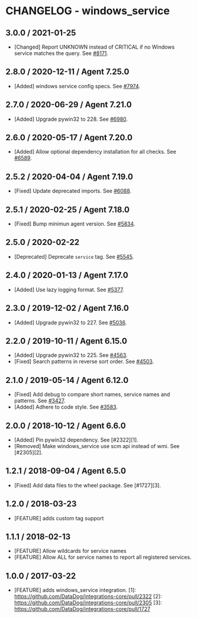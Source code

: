 # CHANGELOG - windows_service

## 3.0.0 / 2021-01-25

* [Changed] Report UNKNOWN instead of CRITICAL if no Windows service matches the query. See [#8171](https://github.com/DataDog/integrations-core/pull/8171).

## 2.8.0 / 2020-12-11 / Agent 7.25.0

* [Added] windows service config specs. See [#7974](https://github.com/DataDog/integrations-core/pull/7974).

## 2.7.0 / 2020-06-29 / Agent 7.21.0

* [Added] Upgrade pywin32 to 228. See [#6980](https://github.com/DataDog/integrations-core/pull/6980).

## 2.6.0 / 2020-05-17 / Agent 7.20.0

* [Added] Allow optional dependency installation for all checks. See [#6589](https://github.com/DataDog/integrations-core/pull/6589).

## 2.5.2 / 2020-04-04 / Agent 7.19.0

* [Fixed] Update deprecated imports. See [#6088](https://github.com/DataDog/integrations-core/pull/6088).

## 2.5.1 / 2020-02-25 / Agent 7.18.0

* [Fixed] Bump minimun agent version. See [#5834](https://github.com/DataDog/integrations-core/pull/5834).

## 2.5.0 / 2020-02-22

* [Deprecated] Deprecate `service` tag. See [#5545](https://github.com/DataDog/integrations-core/pull/5545).

## 2.4.0 / 2020-01-13 / Agent 7.17.0

* [Added] Use lazy logging format. See [#5377](https://github.com/DataDog/integrations-core/pull/5377).

## 2.3.0 / 2019-12-02 / Agent 7.16.0

* [Added] Upgrade pywin32 to 227. See [#5036](https://github.com/DataDog/integrations-core/pull/5036).

## 2.2.0 / 2019-10-11 / Agent 6.15.0

* [Added] Upgrade pywin32 to 225. See [#4563](https://github.com/DataDog/integrations-core/pull/4563).
* [Fixed] Search patterns in reverse sort order. See [#4503](https://github.com/DataDog/integrations-core/pull/4503).

## 2.1.0 / 2019-05-14 / Agent 6.12.0

* [Fixed] Add debug to compare short names, service names and patterns. See [#3427](https://github.com/DataDog/integrations-core/pull/3427).
* [Added] Adhere to code style. See [#3583](https://github.com/DataDog/integrations-core/pull/3583).

## 2.0.0 / 2018-10-12 / Agent 6.6.0

* [Added] Pin pywin32 dependency. See [#2322][1].
* [Removed] Make windows_service use scm api instead of wmi. See [#2305][2].

## 1.2.1 / 2018-09-04 / Agent 6.5.0

* [Fixed] Add data files to the wheel package. See [#1727][3].

## 1.2.0 / 2018-03-23

* [FEATURE] adds custom tag support

## 1.1.1 / 2018-02-13

* [FEATURE] Allow wildcards for service names
* [FEATURE] Allow ALL for service names to report all registered services.

## 1.0.0 / 2017-03-22

* [FEATURE] adds windows_service integration.
[1]: https://github.com/DataDog/integrations-core/pull/2322
[2]: https://github.com/DataDog/integrations-core/pull/2305
[3]: https://github.com/DataDog/integrations-core/pull/1727
